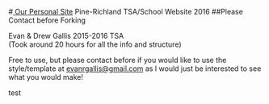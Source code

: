 #<a href="http://egallis.ddns.net"> Our Personal Site</a>
Pine-Richland TSA/School Website 2016
##Please Contact before Forking

Evan & Drew Gallis 2015-2016 TSA <br>
(Took around 20 hours for all the info and structure)

Free to use, but please contact before if you would like to use the style/template at <a href="mailto:evanrgallis@gmail.com">evanrgallis@gmail.com</a> as I would just be interested to see what you would make!



test
